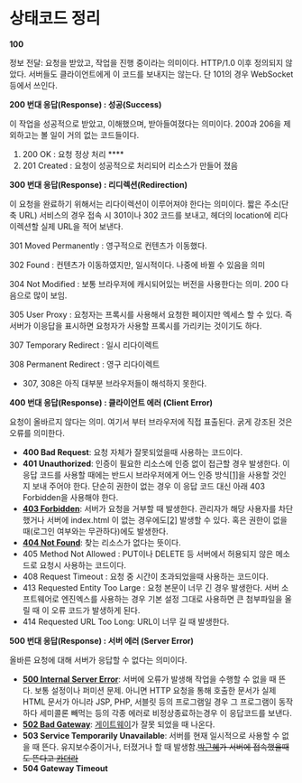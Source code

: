 # 상태코드 정리

**100**

정보 전달: 요청을 받았고, 작업을 진행 중이라는 의미이다. HTTP/1.0 이후 정의되지 않았다. 서버들도 클라이언트에게 이 코드를 보내지는 않는다. 단 101의 경우 WebSocket 등에서 쓰인다.

**200 번대 응답(Response) : 성공(Success)**

이 작업을 성공적으로 받았고, 이해했으며, 받아들여졌다는 의미이다. 200과 206을 제외하고는 볼 일이 거의 없는 코드들이다.

1. 200 OK : 요청 정상 처리 ****
2. 201 Created : 요청이 성공적으로 처리되어 리소스가 만들어 졌음

**300 번대 응답(Response) : 리디렉션(Redirection)**

이 요청을 완료하기 위해서는 리다이렉션이 이루어져야 한다는 의미이다. 짧은 주소(단축 URL) 서비스의 경우 접속 시 301이나 302 코드를 보내고, 헤더의 location에 리다이렉션할 실제 URL을 적어 보낸다.

301 Moved Permanently : 영구적으로 컨텐츠가 이동했다.

302 Found : 컨텐츠가 이동하였지만, 일시적이다. 나중에 바뀔 수 있음을 의미

304 Not Modified : 보통 브라우저에 캐시되어있는 버전을 사용한다는 의미. 200 다음으로 많이 보임.

305 User Proxy : 요청자는 프록시를 사용해서 요청한 페이지만 엑세스 할 수 있다. 즉 서버가 이응답을 표시하면 요청자가 사용할 프록시를 가리키는 것이기도 하다.

307 Temporary Redirect : 일시 리다이렉트

308 Permanent Redirect : 영구 리다이렉트 

- 307, 308은 아직 대부분 브라우저들이 해석하지 못한다.

**400 번대 응답(Response) : 클라이언트 에러 (Client Error)**

요청이 올바르지 않다는 의미. 여기서 부터 브라우저에 직접 표출된다. 굵게 강조된 것은 오류를 의미한다.

- **400 Bad Request**: 요청 자체가 잘못되었을때 사용하는 코드이다.
- **401 Unauthorized**: 인증이 필요한 리소스에 인증 없이 접근할 경우 발생한다. 이 응답 코드를 사용할 때에는 반드시 브라우저에게 어느 인증 방식[[1]](https://namu.wiki/w/HTTP/%EC%9D%91%EB%8B%B5%20%EC%BD%94%EB%93%9C#fn-1)을 사용할 것인지 보내 주어야 한다. 단순히 권한이 없는 경우 이 응답 코드 대신 아래 403 Forbidden을 사용해야 한다.
- **[403 Forbidden](https://namu.wiki/w/403%20Forbidden)**: 서버가 요청을 거부할 때 발생한다. 관리자가 해당 사용자를 차단했거나 서버에 index.html 이 없는 경우에도[[2]](https://namu.wiki/w/HTTP/%EC%9D%91%EB%8B%B5%20%EC%BD%94%EB%93%9C#fn-2) 발생할 수 있다. 혹은 권한이 없을 때(로그인 여부와는 무관하다)에도 발생한다.
- **[404 Not Found](https://namu.wiki/w/404%20Not%20Found)**: 찾는 리소스가 없다는 뜻이다.
- 405 Method Not Allowed : PUT이나 DELETE 등 서버에서 허용되지 않은 메소드로 요청시 사용하는 코드이다.
- 408 Request Timeout : 요청 중 시간이 초과되었을때 사용하는 코드이다.
- 413 Requested Entity Too Large : 요청 본문이 너무 긴 경우 발생한다. 서버 소프트웨어로 엔진엑스를 사용하는 경우 기본 설정 그대로 사용하면 큰 첨부파일을 올릴 때 이 오류 코드가 발생하게 된다.
- 414 Requested URL Too Long: URL이 너무 길 때 발생한다.

**500 번대 응답(Response) : 서버 에러 (Server Error)**

올바른 요청에 대해 서버가 응답할 수 없다는 의미이다.

- **[500 Internal Server Error](https://namu.wiki/w/500%20Internal%20Server%20Error)**: 서버에 오류가 발생해 작업을 수행할 수 없을 때 뜬다. 보통 설정이나 퍼미션 문제. 아니면 HTTP 요청을 통해 호출한 문서가 실제 HTML 문서가 아니라 JSP, PHP, 서블릿 등의 프로그램일 경우 그 프로그램이 동작하다 세미콜론 빼먹는 등의 각종 에러로 비정상종료하는경우 이 응답코드를 보낸다.
- **[502 Bad Gateway](https://namu.wiki/w/502%20Bad%20Gateway)**: [게이트웨이](https://namu.wiki/w/%EA%B2%8C%EC%9D%B4%ED%8A%B8%EC%9B%A8%EC%9D%B4)가 잘못 되었을 때 나온다.
- **503 Service Temporarily Unavailable**: 서버를 현재 일시적으로 사용할 수 없을 때 뜬다. 유지보수중이거나, 터졌거나 할 때 발생함.~~[박근혜](https://namu.wiki/w/%EB%B0%95%EA%B7%BC%ED%98%9C)가 서버에 접속했을때도 뜬다고 [카더라](https://namu.wiki/w/%EC%B9%B4%EB%8D%94%EB%9D%BC)~~
- **504 Gateway Timeout**